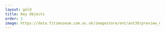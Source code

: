 ```yaml
---
layout: gold
title: Key Objects
order: 1
image: https://data.fitzmuseum.cam.ac.uk/imagestore/ant/ant39/preview_GR_19_1917_20_281_29.jpg
---
```

